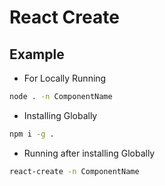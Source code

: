 # React Create

## Example

- For Locally Running

```sh
node . -n ComponentName
```

- Installing Globally

```sh
npm i -g .
```

- Running after installing Globally

```sh
react-create -n ComponentName
```
